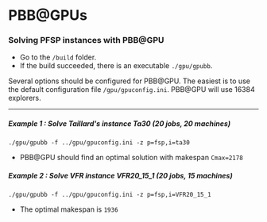 # PBB@GPUs

### Solving PFSP instances with PBB@GPU

- Go to the `/build` folder.
- If the build succeeded, there is an executable `./gpu/gpubb`.

Several options should be configured for PBB@GPU. The easiest is to use the default configuration file `/gpu/gpuconfig.ini`. PBB@GPU will use 16384 explorers.

_________________________________________

##### Example 1 : Solve Taillard's instance Ta30 (20 jobs, 20 machines)

`./gpu/gpubb -f ../gpu/gpuconfig.ini -z p=fsp,i=ta30`

- PBB@GPU should find an optimal solution with makespan `Cmax=2178`

##### Example 2 : Solve VFR instance VFR20_15_1 (20 jobs, 15 machines)

`./gpu/gpubb -f ../gpu/gpuconfig.ini -z p=fsp,i=VFR20_15_1`

- The optimal makespan is `1936`
